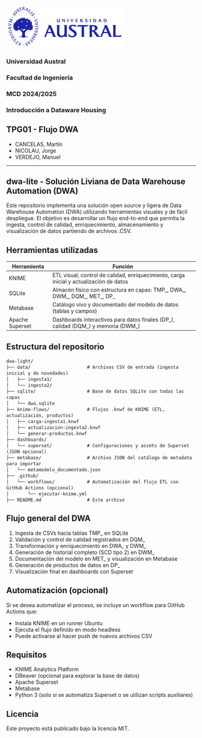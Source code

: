 ![Universidad Austral](logo-md-austral-1.png)
### Universidad Austral 
### Facultad de Ingeniería
### MCD 2024/2025
### Introducción a Dataware Housing
## TPG01 - Flujo DWA

- CANCELAS, Martín
- NICOLAU, Jorge
- VERDEJO, Manuel
---
## dwa-lite - Solución Liviana de Data Warehouse Automation (DWA)

Este repositorio implementa una solución open source y ligera de Data Warehouse Automation (DWA) utilizando herramientas visuales y de fácil despliegue. El objetivo es desarrollar un flujo end-to-end que permita la ingesta, control de calidad, enriquecimiento, almacenamiento y visualización de datos partiendo de archivos .CSV.

## Herramientas utilizadas

| Herramienta       | Función                                                                 |
|-------------------|-------------------------------------------------------------------------|
| KNIME             | ETL visual, control de calidad, enriquecimiento, carga inicial y actualización de datos |
| SQLite            | Almacén físico con estructura en capas: TMP_, DWA_, DWM_, DQM_, MET_, DP_ |
| Metabase          | Catálogo vivo y documentado del modelo de datos (tablas y campos)       |
| Apache Superset   | Dashboards interactivos para datos finales (DP_), calidad (DQM_) y memoria (DWM_) |

## Estructura del repositorio

```plaintext
dwa-light/
├── data/                     # Archivos CSV de entrada (ingesta inicial y de novedades)
│   ├── ingesta1/
│   └── ingesta2/
├── sqlite/                   # Base de datos SQLite con todas las capas
│   └── dwa.sqlite
├── knime-flows/              # Flujos .knwf de KNIME (ETL, actualización, productos)
│   ├── carga-ingesta1.knwf
│   ├── actualizacion-ingesta2.knwf
│   └── generar-productos.knwf
├── dashboards/
│   └── superset/             # Configuraciones y assets de Superset (JSON opcional)
├── metabase/                 # Archivo JSON del catálogo de metadata para importar
│   └── metamodelo_documentado.json
├── .github/
│   └── workflows/            # Automatización del flujo ETL con GitHub Actions (opcional)
│       └── ejecutar-knime.yml
├── README.md                 # Este archivo
```

## Flujo general del DWA

1. Ingesta de CSVs hacia tablas TMP_ en SQLite
2. Validación y control de calidad registrados en DQM_
3. Transformación y enriquecimiento en DWA_ y DWM_
4. Generación de historial completo (SCD tipo 2) en DWM_
5. Documentación del modelo en MET_ y visualización en Metabase
6. Generación de productos de datos en DP_
7. Visualización final en dashboards con Superset

## Automatización (opcional)

Si se desea automatizar el proceso, se incluye un workflow para GitHub Actions que:
- Instala KNIME en un runner Ubuntu
- Ejecuta el flujo definido en modo headless
- Puede activarse al hacer push de nuevos archivos CSV

## Requisitos

- KNIME Analytics Platform
- DBeaver (opcional para explorar la base de datos)
- Apache Superset
- Metabase
- Python 3 (solo si se automatiza Superset o se utilizan scripts auxiliares)

## Licencia

Este proyecto está publicado bajo la licencia MIT.
